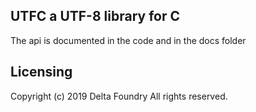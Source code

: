 ## UTFC a UTF-8 library for C
The api is documented in the code and in the docs folder
## Licensing
Copyright (c) 2019 Delta Foundry All rights reserved.
